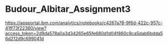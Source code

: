 # Budour_Albitar_Assignment3

https://apsportal.ibm.com/analytics/notebooks/c4267a78-9f6d-422c-957c-41ff73f22380/view?access_token=2d9da578a0a3d34265e65fe680d1d04f860c9ca5dab6bdda56d212d9c699041d

